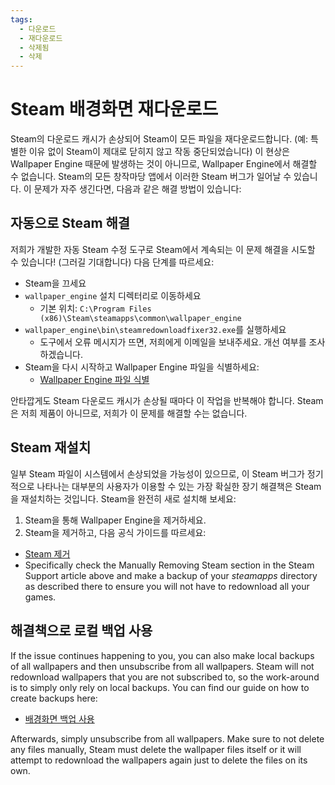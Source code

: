 ```yaml
---
tags:
  - 다운로드
  - 재다운로드
  - 삭제됨
  - 삭제
---
```


# Steam 배경화면 재다운로드

Steam의 다운로드 캐시가 손상되어 Steam이 모든 파일을 재다운로드합니다. (예: 특별한 이유 없이 Steam이 제대로 닫히지 않고 작동 중단되었습니다) 이 현상은 Wallpaper Engine 때문에 발생하는 것이 아니므로, Wallpaper Engine에서 해결할 수 없습니다. Steam의 모든 창작마당 앱에서 이러한 Steam 버그가 일어날 수 있습니다. 이 문제가 자주 생긴다면, 다음과 같은 해결 방법이 있습니다:

## 자동으로 Steam 해결
저희가 개발한 자동 Steam 수정 도구로 Steam에서 계속되는 이 문제 해결을 시도할 수 있습니다! (그러길 기대합니다) 다음 단계를 따르세요:
* Steam을 끄세요
* `wallpaper_engine` 설치 디렉터리로 이동하세요
  * 기본 위치: `C:\Program Files (x86)\Steam\steamapps\common\wallpaper_engine`
* `wallpaper_engine\bin\steamredownloadfixer32.exe`를 실행하세요
  * 도구에서 오류 메시지가 뜨면, 저희에게 이메일을 보내주세요. 개선 여부를 조사하겠습니다.
* Steam을 다시 시작하고 Wallpaper Engine 파일을 식별하세요:
  * [Wallpaper Engine 파일 식별](https://support.steampowered.com/kb_article.php?ref=2037-QEUH-3335)

안타깝게도 Steam 다운로드 캐시가 손상될 때마다 이 작업을 반복해야 합니다. Steam은 저희 제품이 아니므로, 저희가 이 문제를 해결할 수는 없습니다.

## Steam 재설치

일부 Steam 파일이 시스템에서 손상되었을 가능성이 있으므로, 이 Steam 버그가 정기적으로 나타나는 대부분의 사용자가 이용할 수 있는 가장 확실한 장기 해결책은 Steam을 재설치하는 것입니다. Steam을 완전히 새로 설치해 보세요:

1. Steam을 통해 Wallpaper Engine을 제거하세요.
2. Steam을 제거하고, 다음 공식 가이드를 따르세요:
  * [Steam 제거](https://support.steampowered.com/kb_article.php?ref=9609-OBMP-2526)
  * Specifically check the Manually Removing Steam section in the Steam Support article above and make a backup of your *steamapps* directory as described there to ensure you will not have to redownload all your games.

## 해결책으로 로컬 백업 사용

If the issue continues happening to you, you can also make local backups of all wallpapers and then unsubscribe from all wallpapers. Steam will not redownload wallpapers that you are not subscribed to, so the work-around is to simply only rely on local backups. You can find our guide on how to create backups here:

* [배경화면 백업 사용](/steam/backup)

Afterwards, simply unsubscribe from all wallpapers. Make sure to not delete any files manually, Steam must delete the wallpaper files itself or it will attempt to redownload the wallpapers again just to delete the files on its own.